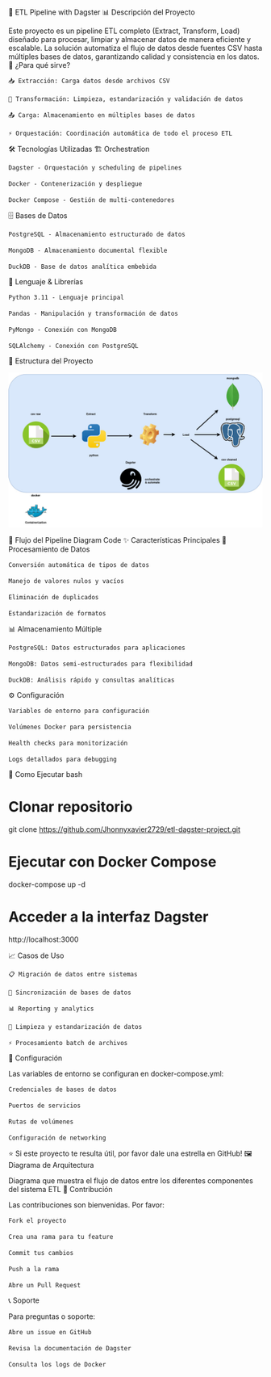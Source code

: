 🚀 ETL Pipeline with Dagster
📊 Descripción del Proyecto

Este proyecto es un pipeline ETL completo (Extract, Transform, Load) diseñado para procesar, limpiar y almacenar datos de manera eficiente y escalable. La solución automatiza el flujo de datos desde fuentes CSV hasta múltiples bases de datos, garantizando calidad y consistencia en los datos.
🎯 ¿Para qué sirve?

    📥 Extracción: Carga datos desde archivos CSV

    🔄 Transformación: Limpieza, estandarización y validación de datos

    📤 Carga: Almacenamiento en múltiples bases de datos

    ⚡ Orquestación: Coordinación automática de todo el proceso ETL

🛠️ Tecnologías Utilizadas
🏗️ Orchestration

    Dagster - Orquestación y scheduling de pipelines

    Docker - Contenerización y despliegue

    Docker Compose - Gestión de multi-contenedores

🗄️ Bases de Datos

    PostgreSQL - Almacenamiento estructurado de datos

    MongoDB - Almacenamiento documental flexible

    DuckDB - Base de datos analítica embebida

🐍 Lenguaje & Librerías

    Python 3.11 - Lenguaje principal

    Pandas - Manipulación y transformación de datos

    PyMongo - Conexión con MongoDB

    SQLAlchemy - Conexión con PostgreSQL

📁 Estructura del Proyecto

![Descripción de la imagen](./images/PROYECTO_ETL.jpg)

🔄 Flujo del Pipeline
Diagram
Code
✨ Características Principales
🔄 Procesamiento de Datos

    Conversión automática de tipos de datos

    Manejo de valores nulos y vacíos

    Eliminación de duplicados

    Estandarización de formatos

📊 Almacenamiento Múltiple

    PostgreSQL: Datos estructurados para aplicaciones

    MongoDB: Datos semi-estructurados para flexibilidad

    DuckDB: Análisis rápido y consultas analíticas

⚙️ Configuración

    Variables de entorno para configuración

    Volúmenes Docker para persistencia

    Health checks para monitorización

    Logs detallados para debugging

🚀 Como Ejecutar
bash

# Clonar repositorio
git clone https://github.com/Jhonnyxavier2729/etl-dagster-project.git

# Ejecutar con Docker Compose
docker-compose up -d

# Acceder a la interfaz Dagster
http://localhost:3000

📈 Casos de Uso

    📋 Migración de datos entre sistemas

    🔄 Sincronización de bases de datos

    📊 Reporting y analytics

    🧹 Limpieza y estandarización de datos

    ⚡ Procesamiento batch de archivos

🔧 Configuración

Las variables de entorno se configuran en docker-compose.yml:

    Credenciales de bases de datos

    Puertos de servicios

    Rutas de volúmenes

    Configuración de networking


⭐ Si este proyecto te resulta útil, por favor dale una estrella en GitHub!
🖼️ Diagrama de Arquitectura


Diagrama que muestra el flujo de datos entre los diferentes componentes del sistema ETL
👥 Contribución

Las contribuciones son bienvenidas. Por favor:

    Fork el proyecto

    Crea una rama para tu feature

    Commit tus cambios

    Push a la rama

    Abre un Pull Request

📞 Soporte

Para preguntas o soporte:

    Abre un issue en GitHub

    Revisa la documentación de Dagster

    Consulta los logs de Docker
